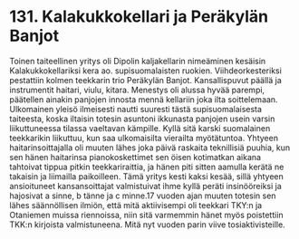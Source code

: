 


    
# 131. Kalakukkokellari ja Peräkylän Banjot

Toinen taiteellinen yritys oli Dipolin kaljakellarin nimeäminen kesäisin Kalakukkokellariksi kera ao. supisuomalaisten ruokien. 
Viihdeorkesteriksi pestattiin kolmen teekkarin trio Peräkylän Banjot. Kansallispuvut päällä ja instrumentit haitari, viulu, kitara. 
Menestys oli alussa hyvää parempi, päätellen ainakin panjojen innosta mennä kellariin joka ilta soittelemaan. Ulkomainen 
yleisö ilmeisesti nautti suuresti tästä supisuomalaisesta taiteesta, koska iltaisin totesin asuntoni ikkunasta panjojen usein varsin 
liikuttuneessa tilassa vaeltavan kämpille. Kyllä sitä karski suomalainen teekkarikin liikuttuu, kun saa ulkomaisilta vierailta 
myötätuntoa. Yhtyeen haitarinsoittajalla oli muuten lähes joka päivä raskaita teknillisiä puuhia, kun sen hänen haitarinsa 
pianokoskettimet sen öisen kotimatkan aikana tahtoivat tippua pitkin teekkariraittia, ja hänen piti sitten aamulla kerätä ne 
takaisin ja liimailla paikoilleen. Tämä yritys kesti kaksi kesää, sillä yhtyeen ansioituneet kansansoittajat valmistuivat ihme kyllä 
peräti insinööreiksi ja hajosivat a sinne, b tänne ja c minne.17 vuoden ajan muuten totesin sen lähes säännöllisen ilmiön, että 
mitä aktiivisempi oli teekkari TKY:n ja Otaniemen muissa riennoissa, niin sitä varmemmin hänet myös poistettiin TKK:n 
kirjoista valmistuneena. Mitä nyt vuoden parin viive tosiaktivisteille.


